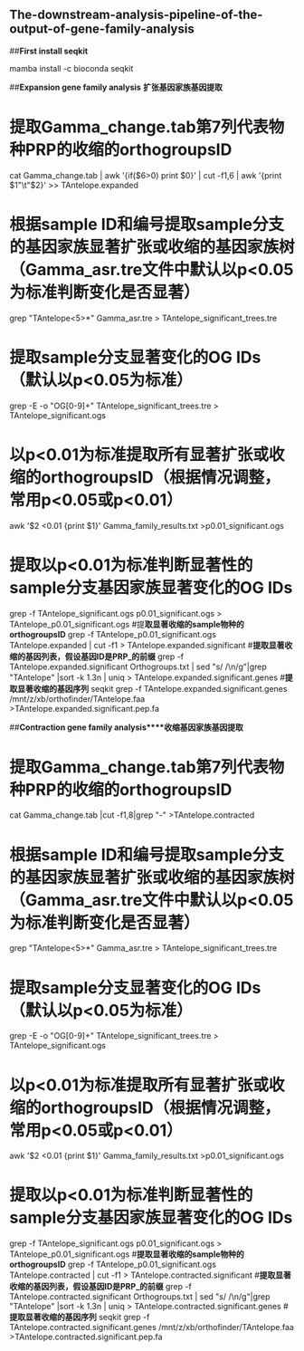 ## **The-downstream-analysis-pipeline-of-the-output-of-gene-family-analysis**

##**First install seqkit**

mamba install -c bioconda seqkit

##**Expansion gene family analysis** **扩张基因家族基因提取**

# 提取Gamma_change.tab第7列代表物种PRP的收缩的orthogroupsID
cat Gamma_change.tab | awk '{if($6>0) print $0}' | cut -f1,6 | awk '{print $1"\t"$2}' >> TAntelope.expanded
# 根据sample ID和编号提取sample分支的基因家族显著扩张或收缩的基因家族树（Gamma_asr.tre文件中默认以p<0.05为标准判断变化是否显著）
grep "TAntelope<5>\*" Gamma_asr.tre > TAntelope_significant_trees.tre
# 提取sample分支显著变化的OG IDs （默认以p<0.05为标准）
grep -E -o "OG[0-9]+" TAntelope_significant_trees.tre > TAntelope_significant.ogs
# 以p<0.01为标准提取所有显著扩张或收缩的orthogroupsID（根据情况调整，常用p<0.05或p<0.01）
awk '$2 <0.01 {print $1}' Gamma_family_results.txt >p0.01_significant.ogs
# 提取以p<0.01为标准判断显著性的sample分支基因家族显著变化的OG IDs
grep -f TAntelope_significant.ogs p0.01_significant.ogs > TAntelope_p0.01_significant.ogs
#提**取显著收缩的sample物种的orthogroupsID**
grep -f TAntelope_p0.01_significant.ogs TAntelope.expanded | cut -f1 > TAntelope.expanded.significant
#**提取显著收缩的基因列表，假设基因ID是PRP_的前缀**
grep -f TAntelope.expanded.significant Orthogroups.txt | sed "s/ /\n/g"|grep "TAntelope" |sort -k 1.3n | uniq > TAntelope.expanded.significant.genes
#**提取显著收缩的基因序列**
seqkit grep -f TAntelope.expanded.significant.genes /mnt/z/xb/orthofinder/TAntelope.faa >TAntelope.expanded.significant.pep.fa

##**Contraction gene family analysis****收缩基因家族基因提取**

# 提取Gamma_change.tab第7列代表物种PRP的收缩的orthogroupsID
cat Gamma_change.tab |cut -f1,8|grep "-" >TAntelope.contracted
# 根据sample ID和编号提取sample分支的基因家族显著扩张或收缩的基因家族树（Gamma_asr.tre文件中默认以p<0.05为标准判断变化是否显著）
grep "TAntelope<5>\*" Gamma_asr.tre > TAntelope_significant_trees.tre
# 提取sample分支显著变化的OG IDs （默认以p<0.05为标准）
grep -E -o "OG[0-9]+" TAntelope_significant_trees.tre > TAntelope_significant.ogs
# 以p<0.01为标准提取所有显著扩张或收缩的orthogroupsID（根据情况调整，常用p<0.05或p<0.01）
awk '$2 <0.01 {print $1}' Gamma_family_results.txt >p0.01_significant.ogs
# 提取以p<0.01为标准判断显著性的sample分支基因家族显著变化的OG IDs
grep -f TAntelope_significant.ogs p0.01_significant.ogs > TAntelope_p0.01_significant.ogs
#**提取显著收缩的sample物种的orthogroupsID**
grep -f TAntelope_p0.01_significant.ogs TAntelope.contracted | cut -f1 > TAntelope.contracted.significant
#**提取显著收缩的基因列表，假设基因ID是PRP_的前缀**
grep -f TAntelope.contracted.significant Orthogroups.txt | sed "s/ /\n/g"|grep "TAntelope" |sort -k 1.3n | uniq > TAntelope.contracted.significant.genes
#**提取显著收缩的基因序列**
seqkit grep -f TAntelope.contracted.significant.genes /mnt/z/xb/orthofinder/TAntelope.faa >TAntelope.contracted.significant.pep.fa
